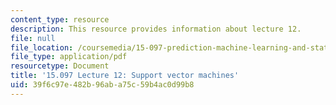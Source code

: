 ```yaml
---
content_type: resource
description: This resource provides information about lecture 12.
file: null
file_location: /coursemedia/15-097-prediction-machine-learning-and-statistics-spring-2012/39f6c97e482b96aba75c59b4ac0d99b8_MIT15_097S12_lec12.pdf
file_type: application/pdf
resourcetype: Document
title: '15.097 Lecture 12: Support vector machines'
uid: 39f6c97e-482b-96ab-a75c-59b4ac0d99b8
---
```

